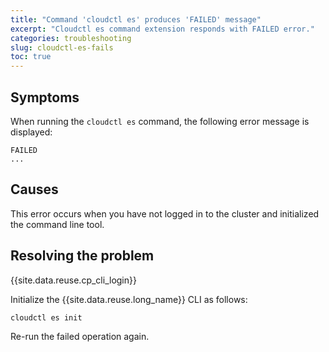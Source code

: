 ```yaml
---
title: "Command 'cloudctl es' produces 'FAILED' message"
excerpt: "Cloudctl es command extension responds with FAILED error."
categories: troubleshooting
slug: cloudctl-es-fails
toc: true
---
```


## Symptoms

When running the `cloudctl es` command, the following error message is displayed:

```
FAILED
...
```

## Causes

This error occurs when you have not logged in to the cluster and initialized the command line tool.

## Resolving the problem


{{site.data.reuse.cp_cli_login}}

Initialize the {{site.data.reuse.long_name}} CLI as follows:

`cloudctl es init`

Re-run the failed operation again.
